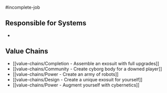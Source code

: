 #incomplete-job
## Responsible for Systems
- 
## Value Chains
- [[value-chains/Completion - Assemble an exosuit with full upgrades]]
- [[value-chains/Community - Create cyborg body for a downed player]]
- [[value-chains/Power - Create an army of robots]]
- [[value-chains/Design - Create a unique exosuit for yourself]]
- [[value-chains/Power - Augment yourself with cybernetics]]

